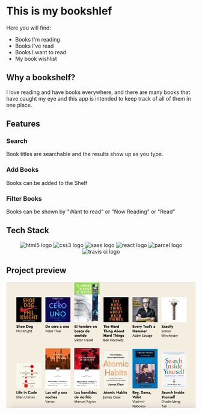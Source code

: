 # This is my bookshlef
Here you will find:
* Books I'm reading
* Books I've read
* Books I want to read
* My book wishlist

## Why a bookshelf?
I love reading and have books everywhere, and there are many books that have caught my eye and this app is intended to keep track of all of them in one place.

## Features

### Search
Book titles are searchable and the results show up as you type.

### Add Books
Books can be added to the Shelf

### Filter Books
Books can be shown by "Want to read" or "Now Reading" or "Read"

## Tech Stack

<div align="center">
<img src="https://upload.wikimedia.org/wikipedia/commons/6/61/HTML5_logo_and_wordmark.svg" width="auto" height="80px" alt="html5 logo" />
<img src="https://upload.wikimedia.org/wikipedia/commons/3/3d/CSS.3.svg" width="auto" height="80px" alt="css3 logo" />
<img src="https://upload.wikimedia.org/wikipedia/commons/9/96/Sass_Logo_Color.svg" width="auto" height="80px" alt="sass logo" />
<img src="https://upload.wikimedia.org/wikipedia/commons/a/a7/React-icon.svg" width="auto" height="80px" alt="react logo" />
<img src="https://user-images.githubusercontent.com/19409/31321658-f6aed0f2-ac3d-11e7-8100-1587e676e0ec.png" width="auto" height="80px" alt="parcel logo" />
<img src="https://travis-ci.com/images/logos/TravisCI-Full-Color.png" width="auto" height="80px" alt="travis ci logo" />
</div>

## Project preview
![project preview](preview.png "Bookshelf preview")
